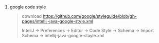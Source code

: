 1. google code style

   > download https://github.com/google/styleguide/blob/gh-pages/intellij-java-google-style.xml
   >
   > InteliJ -> Preferences -> Editor -> Code Style -> Schema -> Import Schema -> intellij-java-google-stayle.xml

   